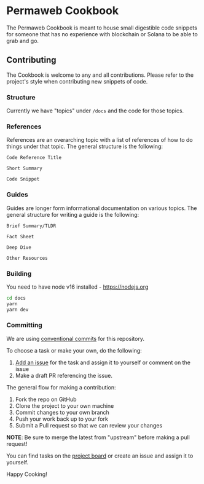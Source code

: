 # Permaweb Cookbook

The Permaweb Cookbook is meant to house small digestible code snippets
for someone that has no experience with blockchain or Solana to be able
to grab and go.

## Contributing

The Cookbook is welcome to any and all contributions. Please refer to
the project's style when contributing new snippets of code.

### Structure

Currently we have "topics" under `/docs` and the code for those topics.

### References

References are an overarching topic with a list of references of how to do
things under that topic. The general structure is the following:

```
Code Reference Title

Short Summary

Code Snippet
```

### Guides

Guides are longer form informational documentation on various topics.
The general structure for writing a guide is the following:

```
Brief Summary/TLDR

Fact Sheet

Deep Dive

Other Resources
```

### Building

You need to have node v16 installed - https://nodejs.org

```sh
cd docs
yarn
yarn dev
```

### Committing

We are using [conventional commits](https://www.conventionalcommits.org/en/v1.0.0/)
for this repository.

To choose a task or make your own, do the following:

1. [Add an issue](https://github.com/solana-developers/solana-cookbook/issues/new) for the task and assign it to yourself or comment on the issue
2. Make a draft PR referencing the issue.

The general flow for making a contribution:

1. Fork the repo on GitHub
2. Clone the project to your own machine
3. Commit changes to your own branch
4. Push your work back up to your fork
5. Submit a Pull request so that we can review your changes

**NOTE**: Be sure to merge the latest from "upstream" before making a
pull request!

You can find tasks on the [project board](https://github.com/twilson63/permaweb-cookbook/projects/1)
or create an issue and assign it to yourself.

Happy Cooking!

